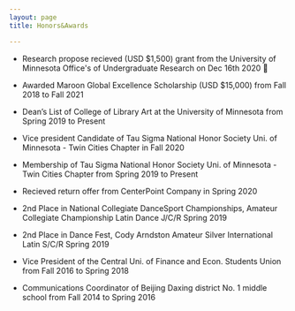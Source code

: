```yaml
---
layout: page
title: Honors&Awards

---
```


* Research propose recieved (USD $1,500) grant from the University of Minnesota Office's of Undergraduate Research on Dec 16th 2020 👏

* Awarded Maroon Global Excellence Scholarship (USD $15,000) from Fall 2018 to Fall 2021

* Dean’s List of College of Library Art at the University of Minnesota from Spring 2019 to Present 

* Vice president Candidate of Tau Sigma National Honor Society Uni. of Minnesota - Twin Cities Chapter in Fall 2020

* Membership of Tau Sigma National Honor Society Uni. of Minnesota - Twin Cities Chapter from Spring 2019 to Present

* Recieved return offer from CenterPoint Company in Spring 2020

* 2nd Place in National Collegiate DanceSport Championships, Amateur Collegiate Championship Latin Dance J/C/R Spring 2019

* 2nd Place in Dance Fest, Cody Arndston Amateur Silver International Latin S/C/R Spring 2019

* Vice President of the Central Uni. of Finance and Econ. Students Union from Fall 2016 to Spring 2018

* Communications Coordinator of Beijing Daxing district No. 1 middle school from Fall 2014 to Spring 2016
